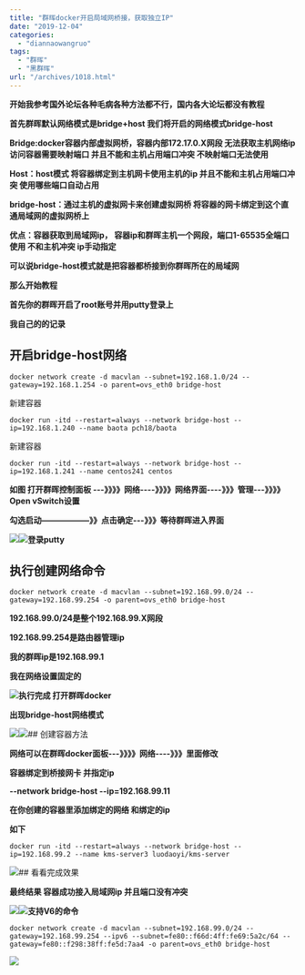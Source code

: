```yaml
---
title: "群晖docker开启局域网桥接，获取独立IP"
date: "2019-12-04"
categories: 
  - "diannaowangruo"
tags: 
  - "群晖"
  - "黑群晖"
url: "/archives/1018.html"
---
```


**开始我参考国外论坛各种毛病各种方法都不行，国内各大论坛都没有教程**

**首先群晖默认网络模式是bridge+host 我们将开启的网络模式bridge-host**

**Bridge:docker容器内部虚拟网桥，容器内部172.17.0.X网段 无法获取主机网络ip 访问容器需要映射端口 并且不能和主机占用端口冲突 不映射端口无法使用**

**Host：host模式 将容器绑定到主机网卡使用主机的ip 并且不能和主机占用端口冲突 使用哪些端口自动占用**

**bridge-host：通过主机的虚拟网卡来创建虚拟网桥 将容器的网卡绑定到这个直通局域网的虚拟网桥上**

**优点：容器获取到局域网ip， 容器ip和群晖主机一个网段，端口1-65535全端口使用 不和主机冲突 ip手动指定**

**可以说bridge-host模式就是把容器都桥接到你群晖所在的局域网**

**那么开始教程**

**首先你的群晖开启了root账号并用putty登录上**

**我自己的的记录**

## 开启bridge-host网络

```
docker network create -d macvlan --subnet=192.168.1.0/24 --gateway=192.168.1.254 -o parent=ovs_eth0 bridge-host
```

新建容器

```
docker run -itd --restart=always --network bridge-host --ip=192.168.1.240 --name baota pch18/baota
```

新建容器

```
docker run -itd --restart=always --network bridge-host --ip=192.168.1.241 --name centos241 centos
```

**如图 打开群晖控制面板 ---》》》》网络----》》》》网络界面----》》》管理---》》》》Open vSwitch设置**

**勾选启动——————》》点击确定---》》》等待群晖进入界面**

![](https://img-cloud.zhoujie218.top/wp-content/uploads/2019/12/2.png)![](https://img-cloud.zhoujie218.top/wp-content/uploads/2019/12/1.png)**登录putty**

## 执行创建网络命令

```
docker network create -d macvlan --subnet=192.168.99.0/24 --gateway=192.168.99.254 -o parent=ovs_eth0 bridge-host
```

**192.168.99.0/24是整个192.168.99.X网段**

**192.168.99.254是路由器管理ip**

**我的群晖ip是192.168.99.1**

**我在网络设置固定的**

![](https://img-cloud.zhoujie218.top/wp-content/uploads/2019/12/3.png)**执行完成 打开群晖docker**

**出现bridge-host网络模式**

![](https://img-cloud.zhoujie218.top/wp-content/uploads/2019/12/4.png)![](https://img-cloud.zhoujie218.top/wp-content/uploads/2019/12/5.png)\## 创建容器方法

**网络可以在群晖docker面板---》》》》网络----》》》里面修改**

**容器绑定到桥接网卡 并指定ip**

**\--network bridge-host --ip=192.168.99.11**

**在你创建的容器里添加绑定的网络 和绑定的ip**

**如下**

```
docker run -itd --restart=always --network bridge-host --ip=192.168.99.2 --name kms-server3 luodaoyi/kms-server
```

![](https://img-cloud.zhoujie218.top/wp-content/uploads/2019/12/6.png)\## 看看完成效果

**最终结果 容器成功接入局域网ip 并且端口没有冲突**

![](https://img-cloud.zhoujie218.top/wp-content/uploads/2019/12/7.png)![](https://img-cloud.zhoujie218.top/wp-content/uploads/2019/12/8.png)**支持V6的命令**

```
docker network create -d macvlan --subnet=192.168.99.0/24 --gateway=192.168.99.254 --ipv6 --subnet=fe80::f66d:4ff:fe69:5a2c/64 --gateway=fe80::f298:38ff:fe5d:7aa4 -o parent=ovs_eth0 bridge-host
```

![](https://img-cloud.zhoujie218.top/wp-content/uploads/2019/12/9.png)
